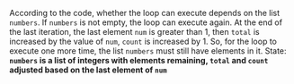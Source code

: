 According to the code, whether the loop can execute depends on the list `numbers`. If `numbers` is not empty, the loop can execute again. At the end of the last iteration, the last element `num` is greater than 1, then `total` is increased by the value of `num`, `count` is increased by 1. So, for the loop to execute one more time, the list `numbers` must still have elements in it.
State: **`numbers` is a list of integers with elements remaining, `total` and `count` adjusted based on the last element of `num`**